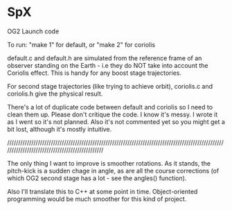 SpX
===

OG2 Launch code

To run: "make 1" for default, or "make 2" for coriolis

default.c and default.h are simulated from the reference frame of an observer standing on the Earth - i.e they do NOT take into account the Coriolis effect. This is handy for any boost stage trajectories.

For second stage trajectories (like trying to achieve orbit), coriolis.c and coriolis.h give the physical result.

There's a lot of duplicate code between default and coriolis so I need to clean them up. Please don't critique the code. I know it's messy. I wrote it as I went so it's not planned. Also it's not commented yet so you might get a bit lost, although it's mostly intuitive.

///////////////////////////////////////////////////////////////////////////////////////////////////////////////////////////////////////////////

The only thing I want to improve is smoother rotations. As it stands, the pitch-kick is a sudden chage in angle, as are all the course corrections (of which OG2 second stage has a lot - see the angles() function). 

Also I'll translate this to C++ at some point in time. Object-oriented programming would be much smoother for this kind of project.

